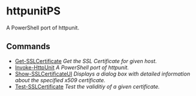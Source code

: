 # httpunitPS

A PowerShell port of httpunit.

## Commands

- [Get-SSLCertificate](Get-SSLCertificate.md) _Get the SSL Certificate for given host._
- [Invoke-HttpUnit](Invoke-HttpUnit.md) _A PowerShell port of httpunit._
- [Show-SSLCertificateUI](Show-SSLCertificateUI.md) _Displays a dialog box with detailed information about the specified x509 certificate._
- [Test-SSLCertificate](Test-SSLCertificate.md) _Test the validitiy of a given certificate._

